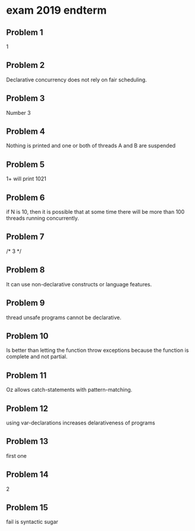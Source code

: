 # exam 2019 endterm

## Problem 1

1

## Problem 2

Declarative concurrency does not rely on fair scheduling.

## Problem 3

Number 3

## Problem 4

Nothing is printed and one or both of threads A and B are suspended

## Problem 5

1+ will print 1021

## Problem 6

if N is 10, then it is possible that at some time there will be more than 100 threads running concurrently.

## Problem 7

/\* 3 \*/

## Problem 8

It can use non-declarative constructs or language features.

## Problem 9

thread unsafe programs cannot be declarative.

## Problem 10

Is better than letting the function throw exceptions because the function is complete and not partial.

## Problem 11

Oz allows catch-statements with pattern-matching.

## Problem 12

using var-declarations increases delarativeness of programs

## Problem 13

first one

## Problem 14

2

## Problem 15

fail is syntactic sugar
